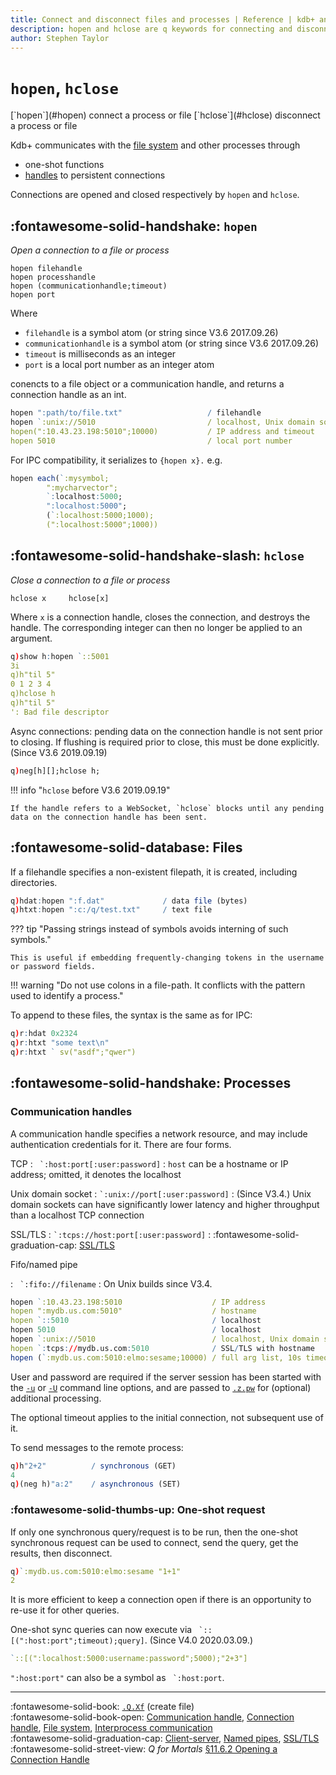 ```yaml
---
title: Connect and disconnect files and processes | Reference | kdb+ and q documentation
description: hopen and hclose are q keywords for connecting and disconnecting files and processes.
author: Stephen Taylor
---
```

# `hopen`, `hclose`


<div markdown="1" class="typewriter">
[`hopen`](#hopen)   connect a process or file
[`hclose`](#hclose)  disconnect a process or file
</div>


Kdb+ communicates with the [file system](../basics/files.md) and other processes through

-   one-shot functions
-   [handles](../basics/handles.md) to persistent connections

Connections are opened and closed respectively by `hopen` and `hclose`.


## :fontawesome-solid-handshake: `hopen`

_Open a connection to a file or process_

```syntax
hopen filehandle
hopen processhandle
hopen (communicationhandle;timeout)
hopen port
```

Where

-   `filehandle` is a symbol atom (or string since V3.6 2017.09.26)
-   `communicationhandle` is a symbol atom (or string since V3.6 2017.09.26)
-   `timeout` is milliseconds as an integer
-   `port` is a local port number as an integer atom

conencts to a file object or a communication handle, and returns a connection handle as an int.

```q
hopen ":path/to/file.txt"                   / filehandle
hopen `:unix://5010                         / localhost, Unix domain socket
hopen(":10.43.23.198:5010";10000)           / IP address and timeout
hopen 5010                                  / local port number
```

For IPC compatibility, it serializes to `{hopen x}.` e.g.

```q
hopen each(`:mysymbol;
        ":mycharvector";
        `:localhost:5000;
        ":localhost:5000";
        (`:localhost:5000;1000);
        (":localhost:5000";1000))
```


## :fontawesome-solid-handshake-slash: `hclose`

_Close a connection to a file or process_

```syntax
hclose x     hclose[x]
```

Where `x` is a connection handle, closes the connection, and destroys the handle.
The corresponding integer can then no longer be applied to an argument.

```q
q)show h:hopen `::5001
3i
q)h"til 5"
0 1 2 3 4
q)hclose h
q)h"til 5"
': Bad file descriptor
```

Async connections: pending data on the connection handle is not sent prior to closing.
If flushing is required prior to close, this must be done explicitly.
(Since V3.6 2019.09.19)

```q
q)neg[h][];hclose h;
```

!!! info "`hclose` before V3.6 2019.09.19"

    If the handle refers to a WebSocket, `hclose` blocks until any pending data on the connection handle has been sent.


## :fontawesome-solid-database: Files

If a filehandle specifies a non-existent filepath, it is created, including directories.

```q
q)hdat:hopen ":f.dat"             / data file (bytes)
q)htxt:hopen ":c:/q/test.txt"     / text file
```

??? tip "Passing strings instead of symbols avoids interning of such symbols."

    This is useful if embedding frequently-changing tokens in the username or password fields.

!!! warning "Do not use colons in a file-path. It conflicts with the pattern used to identify a process."

To append to these files, the syntax is the same as for IPC:

```q
q)r:hdat 0x2324
q)r:htxt "some text\n"
q)r:htxt ` sv("asdf";"qwer")
```


## :fontawesome-solid-handshake: Processes

### Communication handles

A communication handle specifies a network resource, and may include authentication credentials for it. There are four forms.

TCP
: `` `:host:port[:user:password]``
: `host` can be a hostname or IP address; omitted, it denotes the localhost

Unix domain socket
: `` `:unix://port[:user:password] ``
: (Since V3.4.) Unix domain sockets can have significantly lower latency and higher throughput than a localhost TCP connection

SSL/TLS
: `` `:tcps://host:port[:user:password] ``
: :fontawesome-solid-graduation-cap: [SSL/TLS](../kb/ssl.md)

Fifo/named pipe

: `` `:fifo://filename``
: On Unix builds since V3.4.


```q
hopen `:10.43.23.198:5010                    / IP address
hopen ":mydb.us.com:5010"                    / hostname
hopen `::5010                                / localhost
hopen 5010                                   / localhost
hopen `:unix://5010                          / localhost, Unix domain socket
hopen `:tcps://mydb.us.com:5010              / SSL/TLS with hostname
hopen (`:mydb.us.com:5010:elmo:sesame;10000) / full arg list, 10s timeout
```

User and password are required if the server session has been started with the [`-u`](../basics/cmdline.md#-u-usr-pwd-local) or [`-U`](../basics/cmdline.md#-u-usr-pwd) command line options, and are passed to [`.z.pw`](dotz.md#zpw-validate-user) for (optional) additional processing.

The optional timeout applies to the initial connection, not subsequent use of it.

To send messages to the remote process:

```q
q)h"2+2"          / synchronous (GET)
4
q)(neg h)"a:2"    / asynchronous (SET)
```


### :fontawesome-solid-thumbs-up: One-shot request

If only one synchronous query/request is to be run, then the one-shot synchronous request can be used to connect, send the query, get the results, then disconnect.

```q
q)`:mydb.us.com:5010:elmo:sesame "1+1"
2
```

It is more efficient to keep a connection open if there is an opportunity to re-use it for other queries.

One-shot sync queries can now execute via `` `::[(":host:port";timeout);query]``.
(Since V4.0 2020.03.09.)

```q
`::[(":localhost:5000:username:password";5000);"2+3"]
```

`":host:port"` can also be a symbol as `` `:host:port``.

----
:fontawesome-solid-book:
[`.Q.Xf`](dotq.md#qxf-create-file) (create file)
<br>
:fontawesome-solid-book-open:
[Communication handle](../basics/glossary.md#communication-handle),
[Connection handle](../basics/glossary.md#connection-handle),
[File system](../basics/files.md),
[Interprocess communication](../basics/ipc.md)
<br>
:fontawesome-solid-graduation-cap:
[Client-server](../kb/client-server.md),
[Named pipes](../kb/named-pipes.md),
[SSL/TLS](../kb/ssl.md)
<br>
:fontawesome-solid-street-view:
_Q for Mortals_
[§11.6.2 Opening a Connection Handle](/q4m3/11_IO/#1162-opening-a-connection-handle)
